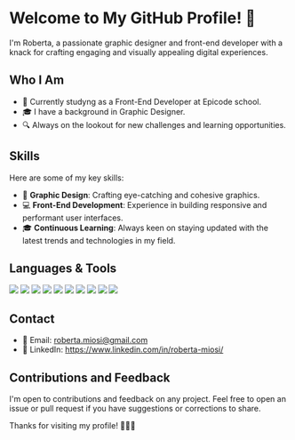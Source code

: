 # Welcome to My GitHub Profile! 👋

I'm Roberta, a passionate graphic designer and front-end developer with a knack for crafting engaging and visually appealing digital experiences.

## Who I Am

- 💼 Currently studyng as a Front-End Developer at Epicode school.
- 🎓 I have a background in Graphic Designer.
- 🔍 Always on the lookout for new challenges and learning opportunities.

## Skills

Here are some of my key skills:

- 🎨 **Graphic Design**: Crafting eye-catching and cohesive graphics.
- 💻 **Front-End Development**: Experience in building responsive and performant user interfaces.
- 🎓 **Continuous Learning**: Always keen on staying updated with the latest trends and technologies in my field.

## Languages & Tools
![](https://github.com/RobertaMi89/loghi/blob/main/ai.png)    ![](https://github.com/RobertaMi89/loghi/blob/main/ps.png)    ![](https://github.com/RobertaMi89/loghi/blob/main/html.png)   ![](https://github.com/RobertaMi89/loghi/blob/main/css.png)      ![](https://github.com/RobertaMi89/loghi/blob/main/javascript.jpg)
![](https://github.com/RobertaMi89/loghi/blob/main/bootstrap.png)      ![](https://github.com/RobertaMi89/loghi/blob/main/React-icon.svg.png)    ![](https://github.com/RobertaMi89/loghi/blob/main/postman.png)  ![](https://github.com/RobertaMi89/loghi/blob/main/images.jpeg)    ![](https://github.com/RobertaMi89/loghi/blob/main/vs.jpeg)

## Contact

- 📧 Email: roberta.miosi@gmail.com
- 🔗 LinkedIn: https://www.linkedin.com/in/roberta-miosi/

## Contributions and Feedback

I'm open to contributions and feedback on any project. Feel free to open an issue or pull request if you have suggestions or corrections to share.

Thanks for visiting my profile! 👨‍💻🚀
